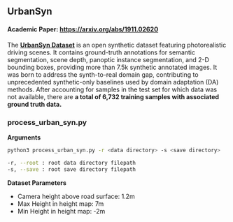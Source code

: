 ## UrbanSyn

#### Academic Paper: https://arxiv.org/abs/1911.02620

The [**UrbanSyn Dataset**](https://www.urbansyn.org/) is an open synthetic dataset featuring photorealistic driving scenes. It contains ground-truth annotations for semantic segmentation, scene depth, panoptic instance segmentation, and 2-D bounding boxes, providing more than 7.5k synthetic annotated images. It was born to address the synth-to-real domain gap, contributing to unprecedented synthetic-only baselines used by domain adaptation (DA) methods. After accounting for samples in the test set for which data was not available, there are **a total of 6,732 training samples with associated ground truth data.**

### process_urban_syn.py

**Arguments**
```bash
python3 process_urban_syn.py -r <data directory> -s <save directory>

-r, --root : root data directory filepath
-s, --save : root save directory filepath
```
**Dataset Parameters**
- Camera height above road surface: 1.2m
- Max Height in height map: 7m
- Min Height in height map: -2m